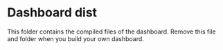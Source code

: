 # Dashboard dist

This folder contains the compiled files of the dashboard. Remove this file and folder when you build your own dashboard.